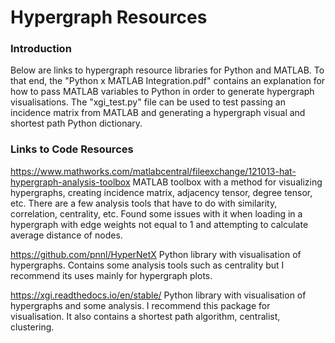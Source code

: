 # Hypergraph Resources

### Introduction
Below are links to hypergraph resource libraries for Python and MATLAB. To that end, the "Python x MATLAB Integration.pdf" contains an explanation for how to pass MATLAB variables to Python in order to generate hypergraph visualisations. The "xgi_test.py" file can be used to test passing an incidence matrix from MATLAB and generating a hypergraph visual and shortest path Python dictionary.

### Links to Code Resources
https://www.mathworks.com/matlabcentral/fileexchange/121013-hat-hypergraph-analysis-toolbox
MATLAB toolbox with a method for visualizing hypergraphs, creating incidence matrix, adjacency tensor, degree tensor, etc. There are a few analysis tools that have to do with similarity, correlation, centrality, etc. Found some issues with it when loading in a hypergraph with edge weights not equal to 1 and attempting to calculate average distance of nodes.

https://github.com/pnnl/HyperNetX
Python library with visualisation of hypergraphs. Contains some analysis tools such as centrality but I recommend its uses mainly for hypergraph plots.

https://xgi.readthedocs.io/en/stable/
Python library with visualisation of hypergraphs and some analysis. I recommend this package for visualisation. It also contains a shortest path algorithm, centralist, clustering.
